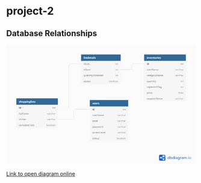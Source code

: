 # project-2

## Database Relationships
![Database Relationships](/public/img/Household-Relational-Database-Modeling.png)

[Link to open diagram online](https://dbdiagram.io/d/5f8f1aa53a78976d7b78710f)
